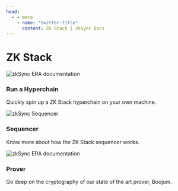 ```yaml
---
head:
  - - meta
    - name: "twitter:title"
      content: ZK Stack | zkSync Docs
---
```


# ZK Stack

<section>
  <div class="card-container">
    <RouterLink
      to="/zk-stack/running-a-hyperchain/locally"
      class="card"
    >
      <img
        src="/images/landing/run-a-hyperchain.png" 
        alt="zkSync ERA documentation"
      />
      <div class="content">
        <h3>Run a Hyperchain</h3>
        <p>Quickly spin up a ZK Stack hyperchain on your own machine.</p>
      </div>
    </RouterLink>
    <RouterLink
      to="/zk-stack/components/sequencer-server"
      class="card"
    >
      <img  
        src="/images/landing/sequencer.png" 
        alt="zkSync Sequencer"
      >
      <div class="content">
        <h3>Sequencer</h3>
        <p>Know more about how the ZK Stack sequencer works.</p>
      </div>
    </RouterLink>
    <RouterLink
      to="/zk-stack/components/prover/overview"
      class="card"
    >
      <img  
        src="/images/landing/prover.png" 
        alt="zkSync ERA documentation"
      >
      <div class="content">
        <h3>Prover</h3>
        <p>Go deep on the cryptography of our state of the art prover, Boojum.</p>
      </div>
    </RouterLink>
  </div>
</section>
